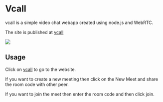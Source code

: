 # Vcall
vcall is a simple video chat webapp created using node.js and WebRTC.

The site is published at [vcall](https://m-vineetha.github.io/vcall/)

![](https://user-images.githubusercontent.com/85978861/125434664-1511bc89-4b6c-43d1-a810-58ccfd3181cc.JPG)

## Usage
Click on [vcall](https://m-vineetha.github.io/vcall/) to go to the website.

If you want to create a new meeting then click on the New Meet and share the room code with other peer.

If you want to join the meet then enter the room code and then click join.
